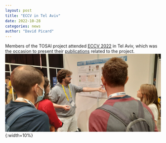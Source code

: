 ```yaml
---
layout: post
title: "ECCV in Tel Aviv"
date: 2022-10-28
categories: news
author: "David Picard"
---
```

Members of the TOSAI project attended <a href="https://eccv2022.ecva.net/">ECCV 2022</a> in Tel Aviv, which was the occasion to present their <a href="/publications">publications</a> related to the project.
![eccv presentation](/images/eccv22_telaviv.jpg){:width=10%}

